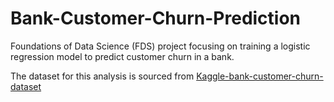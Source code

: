# Bank-Customer-Churn-Prediction
Foundations of Data Science (FDS) project focusing on training a logistic regression model to predict customer churn in a bank.

The dataset for this analysis is sourced from [Kaggle-bank-customer-churn-dataset](https://www.kaggle.com/datasets/gauravtopre/bank-customer-churn-dataset/data)
